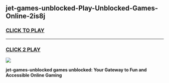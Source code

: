 
## jet-games-unblocked-Play-Unblocked-Games-Online-2is8j
<h3>
<a href="https://premium76.site?title=jet-games-unblocked&ref=25A">CLICK TO PLAY</a></h3>
<hr>

<h3>
<a href="https://premium76.site?title=jet-games-unblocked&ref=25A">CLICK 2 PLAY</a>
  
</h3>

<a href="https://premium76.site?title=jet-games-unblocked&ref=25A"><img src="https://clearcache.store/games.png"></a>


**jet-games-unblocked games unblocked: Your Gateway to Fun and Accessible Online Gaming**

